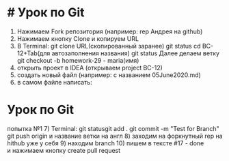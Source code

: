 # # Урок по Git

1) Нажимаем Fork репозитория (например: rep Андрея на github)
2) Нажимаем кнопку Clone и копируем URL
3) В Terminal:
   git clone URL(скопированный заранее)
   git status
   cd BC-12+Tab(для автозаполнения названия)
   git status
Далее делаем ветку																						
git checkout -b homework-29 - maria(имя)													
4) открыть проект в IDEA (открываем project BC-12)
5) создать новый файл (например: с названием 05June2020.md)
6) в самом файле написать: 
# Урок по Git
попытка №1
7) Terminal:
git statusgit add .
git commit -m "Test for Branch"
git push origin и название ветки на англ
8) заходим на форкнутный rep на hithub уже у себя 
9) находим branch
10) пишем в тексте #17 - done и нажимаем кнопку create pull request
